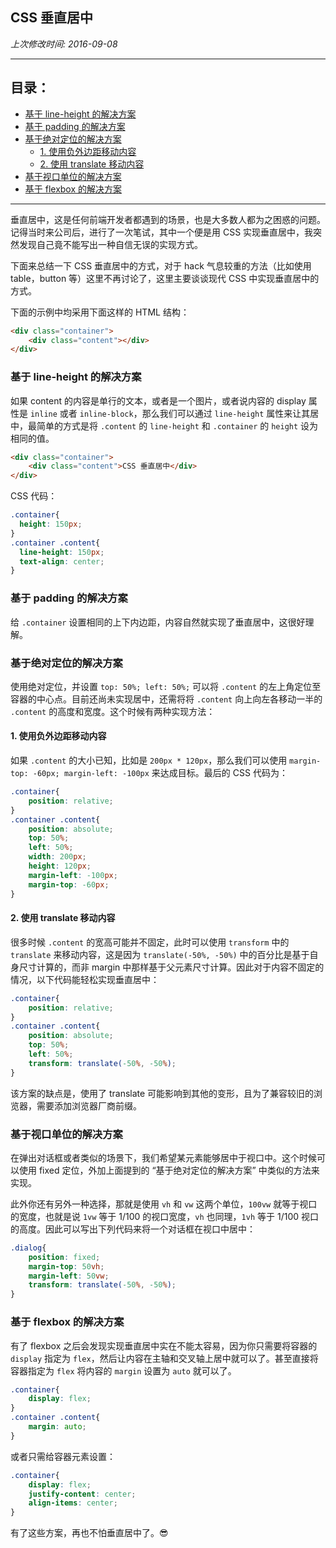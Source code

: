 ## CSS 垂直居中

_上次修改时间: 2016-09-08_

---

## 目录：

- [基于 line-height 的解决方案](#基于-line-height-的解决方案)
- [基于 padding 的解决方案](#基于-padding-的解决方案)
- [基于绝对定位的解决方案](#基于绝对定位的解决方案)
  - [1. 使用负外边距移动内容](#1-使用负外边距移动内容)
  - [2. 使用 translate 移动内容](#2-使用-translate-移动内容)
- [基于视口单位的解决方案](#基于视口单位的解决方案)
- [基于 flexbox 的解决方案](#基于-flexbox-的解决方案)

---


垂直居中，这是任何前端开发者都遇到的场景，也是大多数人都为之困惑的问题。记得当时来公司后，进行了一次笔试，其中一个便是用 CSS 实现垂直居中，我突然发现自己竟不能写出一种自信无误的实现方式。

下面来总结一下 CSS 垂直居中的方式，对于 hack 气息较重的方法（比如使用 table，button 等）这里不再讨论了，这里主要谈谈现代 CSS 中实现垂直居中的方式。


下面的示例中均采用下面这样的 HTML 结构：

```html
<div class="container">
    <div class="content"></div>
</div>
```


### 基于 line-height 的解决方案

如果 content 的内容是单行的文本，或者是一个图片，或者说内容的 display 属性是 `inline` 或者 `inline-block`，那么我们可以通过 `line-height` 属性来让其居中，最简单的方式是将 `.content` 的 `line-height` 和 `.container` 的 `height` 设为相同的值。

```html
<div class="container">
    <div class="content">CSS 垂直居中</div>
</div>
```

CSS 代码：

```css
.container{
  height: 150px;  
}
.container .content{
  line-height: 150px;
  text-align: center;
}
```

### 基于 padding 的解决方案

给 `.container` 设置相同的上下内边距，内容自然就实现了垂直居中，这很好理解。

### 基于绝对定位的解决方案

使用绝对定位，并设置 `top: 50%; left: 50%;` 可以将 `.content` 的左上角定位至容器的中心点。目前还尚未实现居中，还需将将 `.content` 向上向左各移动一半的 `.content` 的高度和宽度。这个时候有两种实现方法：

#### 1. 使用负外边距移动内容

如果 `.content` 的大小已知，比如是 `200px * 120px`，那么我们可以使用 `margin-top: -60px; margin-left: -100px` 来达成目标。最后的 CSS 代码为：

```css
.container{
    position: relative;
}
.container .content{
    position: absolute;
    top: 50%;
    left: 50%;
    width: 200px;
    height: 120px;
    margin-left: -100px;
    margin-top: -60px;
}
```

#### 2. 使用 translate 移动内容

很多时候 `.content` 的宽高可能并不固定，此时可以使用 `transform` 中的 `translate` 来移动内容，这是因为 `translate(-50%, -50%)` 中的百分比是基于自身尺寸计算的，而非 margin 中那样基于父元素尺寸计算。因此对于内容不固定的情况，以下代码能轻松实现垂直居中：

```css
.container{
    position: relative;
}
.container .content{
    position: absolute;
    top: 50%;
    left: 50%;
    transform: translate(-50%, -50%);
}
```

该方案的缺点是，使用了 translate 可能影响到其他的变形，且为了兼容较旧的浏览器，需要添加浏览器厂商前缀。

### 基于视口单位的解决方案

在弹出对话框或者类似的场景下，我们希望某元素能够居中于视口中。这个时候可以使用 fixed 定位，外加上面提到的 “基于绝对定位的解决方案” 中类似的方法来实现。

此外你还有另外一种选择，那就是使用 `vh` 和 `vw` 这两个单位，`100vw` 就等于视口的宽度，也就是说 `1vw` 等于 1/100 的视口宽度，`vh` 也同理，`1vh` 等于 1/100 视口的高度。因此可以写出下列代码来将一个对话框在视口中居中：

```css
.dialog{
    position: fixed;
    margin-top: 50vh;
    margin-left: 50vw;
    transform: translate(-50%, -50%);
}
```

### 基于 flexbox 的解决方案

有了 flexbox 之后会发现实现垂直居中实在不能太容易，因为你只需要将容器的 `display` 指定为 `flex`，然后让内容在主轴和交叉轴上居中就可以了。甚至直接将容器指定为 `flex` 将内容的 `margin` 设置为 `auto` 就可以了。

```css
.container{
    display: flex;
}
.container .content{
    margin: auto;
}
```

或者只需给容器元素设置：

```css
.container{
    display: flex;
    justify-content: center;
    align-items: center;
}
```

有了这些方案，再也不怕垂直居中了。:sunglasses: